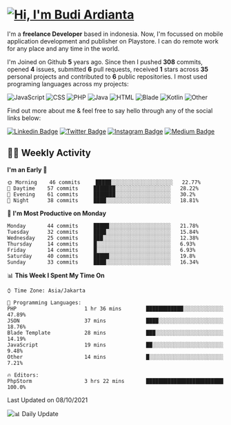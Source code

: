 # [![Hi, I'm Budi Ardianta](https://readme-typing-svg.herokuapp.com?size=24&vCenter=true&lines=%F0%9F%91%8B+Hi%2C+I'm+Budi+Ardianta+;%F0%9F%92%BB+Android+And+Web+Developer+)](https://git.io/typing-svg)

I'm a **freelance Developer** based in indonesia. Now, I'm focussed on mobile application development and publisher on Playstore. I can do remote work for any place and any time in the world.

I'm Joined on Github **5** years ago. Since then I pushed **308** commits, opened **4** issues, submitted **6** pull requests, received **1** stars across **35** personal projects and contributed to **6** public repositories.
I most used programing languages across my projects:

![JavaScript](https://img.shields.io/badge/-JavaScript-%23f1e05a?style=flat&logo=JavaScript&logoColor=white)
![CSS](https://img.shields.io/badge/-CSS-%23563d7c?style=flat&logo=CSS&logoColor=white)
![PHP](https://img.shields.io/badge/-PHP-%234F5D95?style=flat&logo=PHP&logoColor=white)
![Java](https://img.shields.io/badge/-Java-%23b07219?style=flat&logo=Java&logoColor=white)
![HTML](https://img.shields.io/badge/-HTML-%23e34c26?style=flat&logo=HTML&logoColor=white)
![Blade](https://img.shields.io/badge/-Blade-%23f7523f?style=flat&logo=Blade&logoColor=white)
![Kotlin](https://img.shields.io/badge/-Kotlin-%23A97BFF?style=flat&logo=Kotlin&logoColor=white)
![Other](https://img.shields.io/badge/-Other-%23ededed?style=flat&logo=Other&logoColor=white)

Find out more about me & feel free to say hello through any of the social links below:

[![Linkedin Badge](https://img.shields.io/badge/-budiardianata-blue?style=flat&logo=Linkedin&logoColor=white&link=https://www.linkedin.com/in/budiardianata/)](https://www.linkedin.com/in/budiardianata/)
[![Twitter Badge](https://img.shields.io/badge/-budiardianata-%231DA1F2.svg?style=flat&logo=twitter&logoColor=white&link=https://www.twitter.com/budiardianata)](https://www.linkedin.com/in/budiardianata/)
[![Instagram Badge](https://img.shields.io/badge/-budiardianata-purple?style=flat&logo=instagram&logoColor=white&link=https://instagram.com/budiardianata/)](https://instagram.com/budiardianata)
[![Medium Badge](https://img.shields.io/badge/-@budiardianata-%2312100E.svg?style=flat&logo=Medium&logoColor=white&link=https://medium.com/@budiardianata/)](https://medium.com/@budiardianata)

## 👨‍💻 Weekly Activity
<!--START_SECTION:waka-->
**I'm an Early 🐤** 

```text
🌞 Morning    46 commits     █████░░░░░░░░░░░░░░░░░░░░   22.77% 
🌆 Daytime    57 commits     ███████░░░░░░░░░░░░░░░░░░   28.22% 
🌃 Evening    61 commits     ███████░░░░░░░░░░░░░░░░░░   30.2% 
🌙 Night      38 commits     ████░░░░░░░░░░░░░░░░░░░░░   18.81%

```
📅 **I'm Most Productive on Monday** 

```text
Monday       44 commits     █████░░░░░░░░░░░░░░░░░░░░   21.78% 
Tuesday      32 commits     ████░░░░░░░░░░░░░░░░░░░░░   15.84% 
Wednesday    25 commits     ███░░░░░░░░░░░░░░░░░░░░░░   12.38% 
Thursday     14 commits     █░░░░░░░░░░░░░░░░░░░░░░░░   6.93% 
Friday       14 commits     █░░░░░░░░░░░░░░░░░░░░░░░░   6.93% 
Saturday     40 commits     █████░░░░░░░░░░░░░░░░░░░░   19.8% 
Sunday       33 commits     ████░░░░░░░░░░░░░░░░░░░░░   16.34%

```


📊 **This Week I Spent My Time On** 

```text
⌚︎ Time Zone: Asia/Jakarta

💬 Programming Languages: 
PHP                      1 hr 36 mins        ████████████░░░░░░░░░░░░░   47.89% 
JSON                     37 mins             ████░░░░░░░░░░░░░░░░░░░░░   18.76% 
Blade Template           28 mins             ███░░░░░░░░░░░░░░░░░░░░░░   14.19% 
JavaScript               19 mins             ██░░░░░░░░░░░░░░░░░░░░░░░   9.48% 
Other                    14 mins             █░░░░░░░░░░░░░░░░░░░░░░░░   7.21%

🔥 Editors: 
PhpStorm                 3 hrs 22 mins       █████████████████████████   100.0%

```


 Last Updated on 08/10/2021
<!--END_SECTION:waka-->

![📊 Daily Update](https://github.com/budiardianata/budiardianata/actions/workflows/update-activity.yml/badge.svg)
